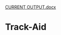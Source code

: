 [CURRENT OUTPUT.docx](https://github.com/ambikagupta18/Track-Aid/files/7701801/CURRENT.OUTPUT.docx)
# Track-Aid
